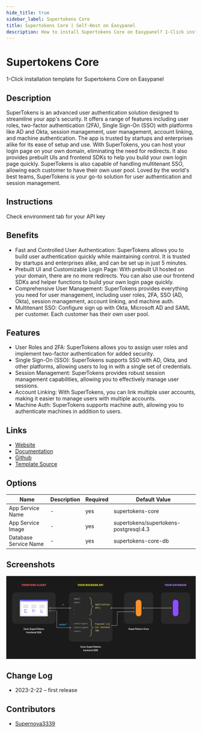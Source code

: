 ```yaml
---
hide_title: true
sidebar_label: Supertokens Core
title: Supertokens Core | Self-Host on Easypanel
description: How to install Supertokens Core on Easypanel? 1-Click installation template for Supertokens Core on Easypanel
---
```


<!-- generated -->

# Supertokens Core

1-Click installation template for Supertokens Core on Easypanel

## Description

SuperTokens is an advanced user authentication solution designed to streamline your app&#39;s security. It offers a range of features including user roles, two-factor authentication (2FA), Single Sign-On (SSO) with platforms like AD and Okta, session management, user management, account linking, and machine authentication. The app is trusted by startups and enterprises alike for its ease of setup and use. With SuperTokens, you can host your login page on your own domain, eliminating the need for redirects. It also provides prebuilt UIs and frontend SDKs to help you build your own login page quickly. SuperTokens is also capable of handling multitenant SSO, allowing each customer to have their own user pool. Loved by the world&#39;s best teams, SuperTokens is your go-to solution for user authentication and session management.

## Instructions

Check environment tab for your API key

## Benefits

- Fast and Controlled User Authentication: SuperTokens allows you to build user authentication quickly while maintaining control. It is trusted by startups and enterprises alike, and can be set up in just 5 minutes.
- Prebuilt UI and Customizable Login Page: With prebuilt UI hosted on your domain, there are no more redirects. You can also use our frontend SDKs and helper functions to build your own login page quickly.
- Comprehensive User Management: SuperTokens provides everything you need for user management, including user roles, 2FA, SSO (AD, Okta), session management, account linking, and machine auth.
- Multitenant SSO: Configure sign up with Okta, Microsoft AD and SAML per customer. Each customer has their own user pool.

## Features

- User Roles and 2FA: SuperTokens allows you to assign user roles and implement two-factor authentication for added security.
- Single Sign-On (SSO): SuperTokens supports SSO with AD, Okta, and other platforms, allowing users to log in with a single set of credentials.
- Session Management: SuperTokens provides robust session management capabilities, allowing you to effectively manage user sessions.
- Account Linking: With SuperTokens, you can link multiple user accounts, making it easier to manage users with multiple accounts.
- Machine Auth: SuperTokens supports machine auth, allowing you to authenticate machines in addition to users.

## Links

- [Website](https://supertokens.com/)
- [Documentation](https://supertokens.com/docs)
- [Github](https://github.com/supertokens)
- [Template Source](https://github.com/easypanel-io/templates/tree/main/templates/supertokens-core)

## Options

Name | Description | Required | Default Value
-|-|-|-
App Service Name | - | yes | supertokens-core
App Service Image | - | yes | supertokens/supertokens-postgresql:4.3
Database Service Name | - | yes | supertokens-core-db

## Screenshots

![Supertokens Core Screenshot](./assets/screenshot.png)

## Change Log

- 2023-2-22 – first release

## Contributors

- [Supernova3339](https://github.com/Supernova3339)
